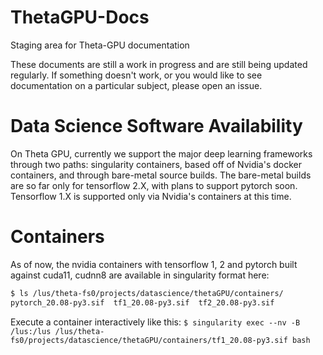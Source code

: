 # ThetaGPU-Docs
Staging area for Theta-GPU documentation

These documents are still a work in progress and are still being updated regularly.  If something doesn't work, or you would like to see documentation on a particular subject, please open an issue.


# Data Science Software Availability

On Theta GPU, currently we support the major deep learning frameworks through two paths: singularity containers, based off of Nvidia's docker containers, and through bare-metal source builds.  The bare-metal builds are so far only for tensorflow 2.X, with plans to support pytorch soon.  Tensorflow 1.X is supported only via Nvidia's containers at this time.

# Containers

As of now, the nvidia containers with tensorflow 1, 2 and pytorch built against cuda11, cudnn8 are available in singularity format here:

```bash
$ ls /lus/theta-fs0/projects/datascience/thetaGPU/containers/
pytorch_20.08-py3.sif  tf1_20.08-py3.sif  tf2_20.08-py3.sif
```

Execute a container interactively like this:
`$ singularity exec --nv -B /lus:/lus /lus/theta-fs0/projects/datascience/thetaGPU/containers/tf1_20.08-py3.sif bash`
